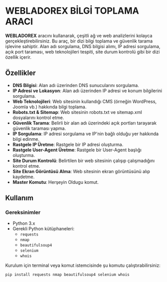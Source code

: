 # WEBLADOREX BİLGİ TOPLAMA ARACI

**WEBLADOREX** aracını kullanarak, çeşitli ağ ve web analizlerini kolayca gerçekleştirebilirsiniz. Bu araç, bir dizi bilgi toplama ve güvenlik tarama işlevine sahiptir. Alan adı sorgulama, DNS bilgisi alımı, IP adresi sorgulama, açık port taraması, web teknolojileri tespiti, site durum kontrolü gibi bir dizi özellik içerir.

## Özellikler

- **DNS Bilgisi**: Alan adı üzerinden DNS sunucularını sorgulama.
- **IP Adresi ve Lokasyon**: Alan adı üzerinden IP adresi ve konum bilgilerini sorgulama.
- **Web Teknolojileri**: Web sitesinin kullandığı CMS (örneğin WordPress, Joomla vb.) hakkında bilgi toplama.
- **Robots.txt & Sitemap**: Web sitesinin robots.txt ve sitemap.xml dosyalarını kontrol etme.
- **Güvenlik Tarama**: Belirli bir alan adı üzerindeki açık portları tarayarak güvenlik taraması yapma.
- **IP Sorgulama**: IP adresi sorgulama ve IP'nin bağlı olduğu yer hakkında bilgi edinme.
- **Rastgele IP Üretme**: Rastgele bir IP adresi oluşturma.
- **Rastgele User-Agent Üretme**: Rastgele bir User-Agent başlığı oluşturma.
- **Site Durum Kontrolü**: Belirtilen bir web sitesinin çalışıp çalışmadığını kontrol etme.
- **Site Ekran Görüntüsü Alma**: Web sitesinin ekran görüntüsünü alıp kaydetme.
- **Master Komutu**: Herşeyin Oldugu komut.

## Kullanım

### Gereksinimler
- Python 3.x
- Gerekli Python kütüphaneleri:
  - `requests`
  - `nmap`
  - `beautifulsoup4`
  - `selenium`
  - `whois`
  
Kurulum için terminal veya komut istemcisinde şu komutu çalıştırabilirsiniz:

```bash
pip install requests nmap beautifulsoup4 selenium whois
